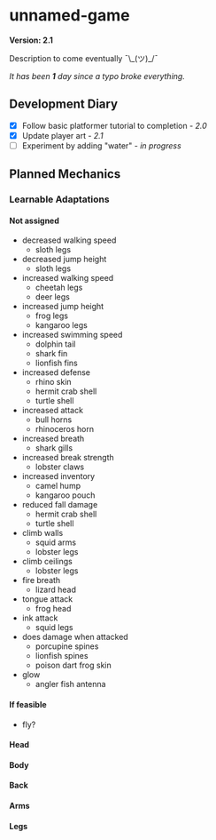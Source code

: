 # unnamed-game

**Version: 2.1**

Description to come eventually ¯\\\_(ツ)\_/¯

*It has been **1** day since a typo broke everything.* 

## Development Diary
- [x] Follow basic platformer tutorial to completion - *2.0*
- [x] Update player art - *2.1*
- [ ] Experiment by adding "water" - *in progress*

## Planned Mechanics

### Learnable Adaptations

#### Not assigned
- decreased walking speed
  - sloth legs
- decreased jump height
  - sloth legs
- increased walking speed
  - cheetah legs
  - deer legs
- increased jump height
  - frog legs
  - kangaroo legs
- increased swimming speed
  - dolphin tail
  - shark fin
  - lionfish fins
- increased defense
  - rhino skin
  - hermit crab shell
  - turtle shell
- increased attack
  - bull horns
  - rhinoceros horn
- increased breath
  - shark gills
- increased break strength
  - lobster claws
- increased inventory
  - camel hump
  - kangaroo pouch
- reduced fall damage
  - hermit crab shell
  - turtle shell
- climb walls
  - squid arms
  - lobster legs
- climb ceilings
  - lobster legs
- fire breath
  - lizard head
- tongue attack
  - frog head
- ink attack
  - squid legs
- does damage when attacked
  - porcupine spines
  - lionfish spines
  - poison dart frog skin
- glow
  - angler fish antenna


#### If feasible
- fly?


#### Head

#### Body

#### Back

#### Arms

#### Legs
